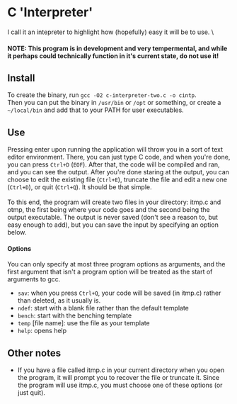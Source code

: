 # C 'Interpreter'
I call it an intepreter to highlight how (hopefully) easy it will be to use. \
#### NOTE: This program is in development and very tempermental, and while it perhaps could technically function in it's current state, do not use it!

## Install
To create the binary, run `gcc -O2 c-interpreter-two.c -o cintp`. \
Then you can put the binary in `/usr/bin` or `/opt` or something, or create a `~/local/bin` and add that to your PATH for user executables.

## Use
Pressing enter upon running the application will throw you in a sort of text editor environment. There, you can just type C code, and when you're done, you can press `Ctrl+D` (`EOF`). After that, the code will be compiled and ran, and you can see the output. After you're done staring at the output, you can choose to edit the existing file (`Ctrl+E`), truncate the file and edit a new one (`Ctrl+D`), or quit (`Ctrl+Q`). It should be that simple.\
\
To this end, the program will create two files in your directory: itmp.c and otmp, the first being where your code goes and the second being the output executable. The output is never saved (don't see a reason to, but easy enough to add), but you can save the input by specifying an option below.

#### Options 
You can only specify at most three program options as arguments, and the first argument that isn't a program option will be treated as the start of arguments to gcc.
- `sav`: when you press `Ctrl+Q`, your code will be saved (in itmp.c) rather than deleted, as it usually is.
- `ndef`: start with a blank file rather than the default template
- `bench`: start with the benching template
- `temp` \[file name\]: use the file as your template
- `help`: opens help

## Other notes
- If you have a file called itmp.c in your current directory when you open the program, it will prompt you to recover the file or truncate it. Since the program will use itmp.c, you must choose one of these options (or just quit).
